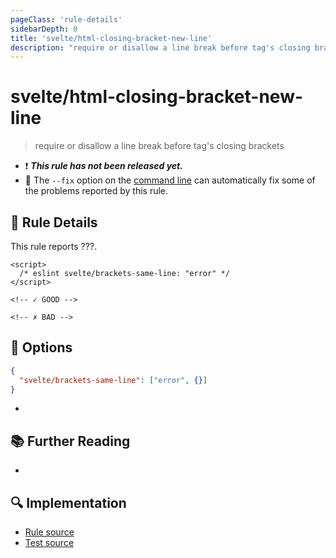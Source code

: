 ```yaml
---
pageClass: 'rule-details'
sidebarDepth: 0
title: 'svelte/html-closing-bracket-new-line'
description: "require or disallow a line break before tag's closing brackets"
---
```


# svelte/html-closing-bracket-new-line

> require or disallow a line break before tag's closing brackets

- :exclamation: <badge text="This rule has not been released yet." vertical="middle" type="error"> **_This rule has not been released yet._** </badge>
- :wrench: The `--fix` option on the [command line](https://eslint.org/docs/user-guide/command-line-interface#fixing-problems) can automatically fix some of the problems reported by this rule.

## :book: Rule Details

This rule reports ???.

<ESLintCodeBlock fix>

<!--eslint-skip-->

```svelte
<script>
  /* eslint svelte/brackets-same-line: "error" */
</script>

<!-- ✓ GOOD -->

<!-- ✗ BAD -->
```

</ESLintCodeBlock>

## :wrench: Options

```json
{
  "svelte/brackets-same-line": ["error", {}]
}
```

-

## :books: Further Reading

-

## :mag: Implementation

- [Rule source](https://github.com/sveltejs/eslint-plugin-svelte/blob/main/packages/eslint-plugin-svelte/src/rules/html-closing-bracket-new-line.ts)
- [Test source](https://github.com/sveltejs/eslint-plugin-svelte/blob/main/packages/eslint-plugin-svelte/tests/src/rules/html-closing-bracket-new-line.ts)
